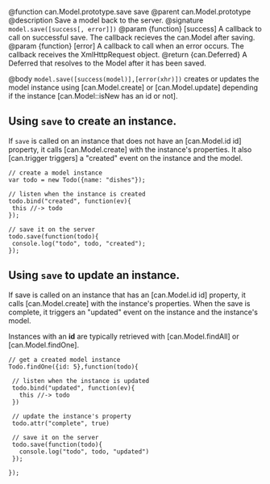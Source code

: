 @function can.Model.prototype.save save
@parent can.Model.prototype
@description Save a model back to the server.
@signature `model.save([success[, error]])`
@param {function} [success] A callback to call on successful save. The callback recieves
the can.Model after saving.
@param {function} [error] A callback to call when an error occurs. The callback receives the
XmlHttpRequest object.
@return {can.Deferred} A Deferred that resolves to the Model after it has been saved.

@body
`model.save([success(model)],[error(xhr)])` creates or updates
the model instance using [can.Model.create] or
[can.Model.update] depending if the instance
[can.Model::isNew has an id or not].

## Using `save` to create an instance.

If `save` is called on an instance that does not have
an [can.Model.id id] property, it calls [can.Model.create]
with the instance's properties.  It also [can.trigger triggers]
a "created" event on the instance and the model.

```
// create a model instance
var todo = new Todo({name: "dishes"});

// listen when the instance is created
todo.bind("created", function(ev){
 this //-> todo
});

// save it on the server
todo.save(function(todo){
 console.log("todo", todo, "created");
});
```

## Using `save` to update an instance.

If save is called on an instance that has
an [can.Model.id id] property, it calls [can.Model.create]
with the instance's properties.  When the save is complete,
it triggers an "updated" event on the instance and the instance's model.

Instances with an
__id__ are typically retrieved with [can.Model.findAll] or
[can.Model.findOne].

```
// get a created model instance
Todo.findOne({id: 5},function(todo){

 // listen when the instance is updated
 todo.bind("updated", function(ev){
   this //-> todo
 })

 // update the instance's property
 todo.attr("complete", true)

 // save it on the server
 todo.save(function(todo){
   console.log("todo", todo, "updated")
 });

});
```
